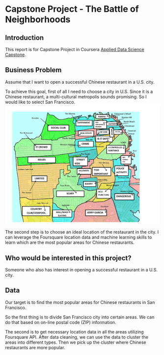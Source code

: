 # Capstone Project - The Battle of Neighborhoods

## Introduction
This report is for Capstone Project in Coursera [Applied Data Science Capstone](https://www.coursera.org/learn/applied-data-science-capstone).

## Business Problem
Assume that I want to open a successful Chinese restaurant in a U.S. city.

To achieve this goal, first of all I need to choose a city in U.S. Since it is a Chinese restaurant, a multi-cultural metropolis sounds promising. So I would like to select San Francisco.
![SF Map](san-francisco-autofill-map1.jpg)

The second step is to choose an ideal location of the restaurant in the city. I can leverage the Foursquare location data and machine learning skills to learn which are the most popular areas for Chinese restaurants. 

## Who would be interested in this project?
Someone who also has interest in opening a successful restaurant in a U.S. city.

## Data
Our target is to find the most popular areas for Chinese restaurants in San Francisco.

So the first thing is to divide San Francisco city into certain areas. We can do that based on on-line postal code (ZIP) information.

The second is to get necessary location data in all the areas utilizing Foursquare API. After data cleaning, we can use the data to cluster the areas into different types. Then we pick up the cluster where Chinese restaurants are more popular. 
